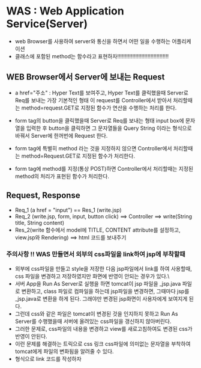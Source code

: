 # WAS : Web Application Service(Server)
* web Browser를 사용하여 server와 통신을 하면서 어떤 일을 수행하는
 어플리케이션
 * 클래스에 포함된 method는 함수라고 표현하자!!!!!!!!!!!!!!!!!!!!!!!!!!!!!!!!!!
 
## WEB Browser에서 Server에 보내는 Request
* a href="주소" : Hyper Text를 보여주고, Hyper Text를 클릭했을때 Server로
Req를 보내는 가장 기본적인 형태
이 request를 Controller에서 받아서 처리할때는 method=request.GET로 지정된 
함수가 연산을 수행하는 처리를 한다.

* form tag의 button을 클릭했을때 Server로 Req를 보내는 형태
input box에 문자열을 입력한 후 button을 클릭하면 그 문자열들을 Query 
String 이라는 형식으로 바꿔서 Server에 한꺼번에 Request 한다.

* form tag에 특별히 method 라는 것을 지정하지 않으면
Controller에서 처리할때는 method=Request.GET로 지정된 함수가 처리한다.
* form tag에 method를 지정(통상 POST)하면
Controller에서 처리할때는 지정된 method의 처리가 표현된 함수가 처리한다.

## Request, Response
* Req_1 (a href = "input") == Res_1 (write.jsp)
* Req_2 (write.jsp, form, input, button click)
 ==> Controller
 ==> write(String title, String content)
 * Res_2(write 함수에서 model에 TITLE, CONTENT attribute를 설정하고, view.jsp와 Rendering)
 ==> html 코드를 보내주기
 
### 주의사항 !! WAS 만들면서 외부의 css파일을 link하여 jsp에 부착할때
* 외부에 css파일을 만들고 style을 저장한 다음 jsp파일에서 link를 하여
사용할때, css 파일을 변경하고 저장하였지만 화면에 반영이 안되는 경우가 있다.\
* 서버 App을 Run As Server로 실행을 하면 
tomcat이 jsp 파일을 _jsp.java 파일로 변환하고, class 파일로 컴파일을 하는데
jsp파일을 변경하면, 그때마다 jsp를 _jsp.java로 변환을 하게 된다.
그래야만 변경된 jsp화면이 사용자에게 보여지게 된다.
* 그런데 css와 같은 파일은 tomcat이 변경된 것을 인지하지 못하고
Run As Server를 수행했을때 서버에 올려있는 css파일을 갱신하지 않아버린다.
* 그러한 문제로, css파일의 내용을 변경하고 view를 새로고침하여도 
변경된 css가 반영이 안된다.
* 이런 문제를 해결하는 트릭으로 css 링크 css파일에 의미없는 문자열을 부착하여 
tomcat에게 파일의 변화됨을 알려줄 수 있다.
* <link href = "파일.css?ver=00001"/> 형식으로 link 코드를 작성하자